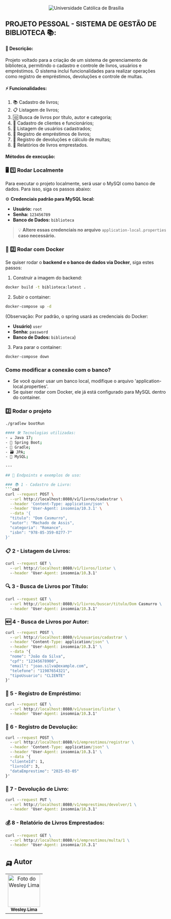 <p align="center">
  <img src="https://iili.io/3FFO5cF.png" alt="Universidade Católica de Brasília">
</p>

## PROJETO PESSOAL - SISTEMA DE GESTÃO DE BIBLIOTECA 📚:

#### 📖 Descrição:
Projeto voltado para a criação de um sistema de gerenciamento de biblioteca, permitindo o cadastro e controle de livros, usuários e empréstimos. O sistema inclui funcionalidades para realizar operações como registro de empréstimos, devoluções e controle de multas.

#### ⚡ Funcionalidades:
1. 📚 Cadastro de livros;
2. 📋 Listagem de livros;
3. 🆔 Busca de livros por título, autor e categoria;
4. 👤 Cadastro de clientes e funcionários;
5. 📜 Listagem de usuários cadastrados;
6. 📖 Registro de empréstimos de livros;
7. 🔄 Registro de devoluções e cálculo de multas;
8. 📝 Relatórios de livros emprestados.

#### Métodos de execução:

### 🖥️ **1️⃣ Rodar Localmente**
Para executar o projeto localmente, será usar o MySQl como banco de dados. Para isso, siga os passos abaixo:

⚙️ **Credenciais padrão para MySQL local:**
- **Usuário:** `root`
- **Senha:** `123456789`
- **Banco de Dados:** `biblioteca`

> 💡 **Altere essas credenciais no arquivo** `application-local.properties` **caso necessário.**

### 🔄 **2️⃣ Rodar com Docker**
Se quiser rodar o **backend e o banco de dados via Docker**, siga estes passos:
1. Construir a imagem do backend:
```sh
docker build -t biblioteca:latest .
``` 
2. Subir o container:
```sh
docker-compose up -d
``` 
(Observação: Por padrão, o spring usará as credenciais do Docker:
- **Usuário)** `user`
- **Senha:** `password`
- **Banco de Dados:** `biblioteca`)

3. Para parar o container:
```sh
docker-compose down
```

### Como modificar a conexão com o banco?
- Se você quiser usar um banco local, modifique o arquivo 'application-local.properties'.
- Se quiser rodar com Docker, ele já está configurado para MySQL dentro do container.



### 2️⃣ **Rodar o projeto**
```sh
./gradlew bootRun

#### 🛠️ Tecnologias utilizadas:
- ☕ Java 17;
- 🍃 Spring Boot;
- 🐘 Gradle;
- 🗃️ JPA;
- 🐬 MySQL;

---

## 📌 Endpoints e exemplos de uso:

### 📚 1 - Cadastro de Livro:
```cmd
curl --request POST \
  --url http://localhost:8080/v1/livros/cadastrar \
  --header 'Content-Type: application/json' \
  --header 'User-Agent: insomnia/10.3.1' \
  --data '{
  "titulo": "Dom Casmurro",
  "autor": "Machado de Assis",
  "categoria": "Romance",
  "isbn": "978-85-359-0277-7"
}'
```

### 📋 2 - Listagem de Livros:
```cmd
curl --request GET \
  --url http://localhost:8080/v1/livros/listar \
  --header 'User-Agent: insomnia/10.3.1'
```

### 🔍 3 - Busca de Livros por Título:
```cmd
curl --request GET \
  --url http://localhost:8080/v1/livros/buscar/titulo/Dom Casmurro \
  --header 'User-Agent: insomnia/10.3.1'
```

### 🆕 4 - Busca de Livros por Autor:
```cmd
curl --request POST \
  --url http://localhost:8080/v1/usuarios/cadastrar \
  --header 'Content-Type: application/json' \
  --header 'User-Agent: insomnia/10.3.1' \
  --data '{
  "nome": "João da Silva",
  "cpf": "12345678900",
  "email": "joao.silva@example.com",
  "telefone": "11987654321",
  "tipoUsuario": "CLIENTE"
}'
```

### 📜 5 - Registro de Empréstimo:
```cmd
curl --request GET \
  --url http://localhost:8080/v1/usuarios/listar \
  --header 'User-Agent: insomnia/10.3.1'
```

### 📖 6 - Registro de Devolução:
```cmd
curl --request POST \
  --url http://localhost:8080/v1/emprestimos/registrar \
  --header 'Content-Type: application/json' \
  --header 'User-Agent: insomnia/10.3.1' \
  --data '{
  "clienteId": 1,
  "livroId": 3,
  "dataEmprestimo": "2025-03-05"
}'
```

### 🔄 7 - Devolução de Livro:
```cmd
curl --request PUT \
  --url http://localhost:8080/v1/emprestimos/devolver/1 \
  --header 'User-Agent: insomnia/10.3.1'
```

### 💰 8 - Relatório de Livros Emprestados:
```cmd
curl --request GET \
  --url http://localhost:8080/v1/emprestimos/multa/1 \
  --header 'User-Agent: insomnia/10.3.1'
```

## 🛺 Autor

<table>
  <tr>
    <td align="center">
      <a href="https://www.linkedin.com/in/wesley-lima-244405251/" title="Wesley Lima">
        <img src="https://media.licdn.com/dms/image/v2/D4D03AQEVAsL2UL6A0w/profile-displayphoto-shrink_400_400/profile-displayphoto-shrink_400_400/0/1721323972268?e=1746662400&v=beta&t=4_2RDPgz5FqJ2G-yRQk3y0vWMVRpSeAPKMAO7IOFXeE" width="100px;" alt="Foto do Wesley Lima"/><br>
        <sub>
          <b>Wesley Lima</b>
        </sub>
      </a>
    </td>
  </tr>
</table>
